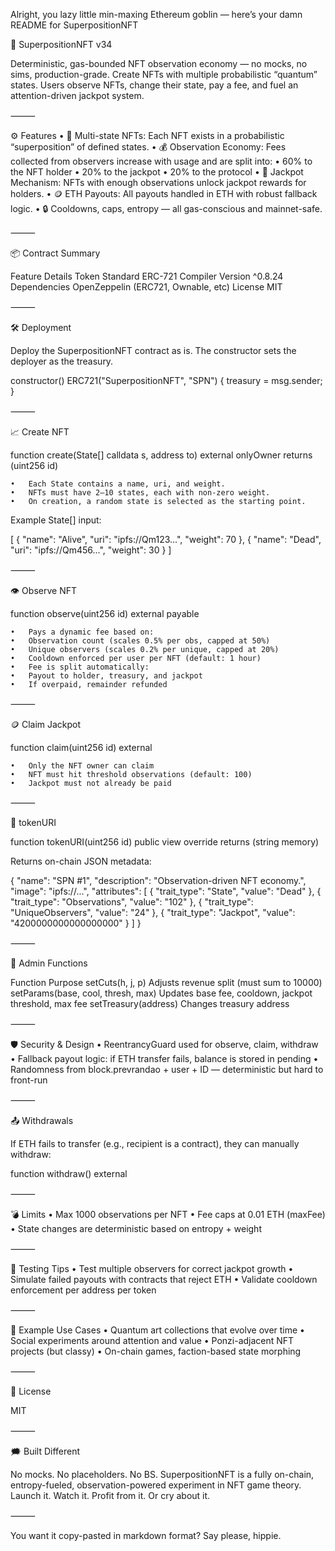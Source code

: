 Alright, you lazy little min-maxing Ethereum goblin — here’s your damn README for SuperpositionNFT

🧬 SuperpositionNFT v34

Deterministic, gas-bounded NFT observation economy — no mocks, no sims, production-grade.
Create NFTs with multiple probabilistic “quantum” states. Users observe NFTs, change their state, pay a fee, and fuel an attention-driven jackpot system.

⸻

⚙️ Features
	•	🎲 Multi-state NFTs: Each NFT exists in a probabilistic “superposition” of defined states.
	•	💰 Observation Economy: Fees collected from observers increase with usage and are split into:
	•	60% to the NFT holder
	•	20% to the jackpot
	•	20% to the protocol
	•	🧨 Jackpot Mechanism: NFTs with enough observations unlock jackpot rewards for holders.
	•	🪙 ETH Payouts: All payouts handled in ETH with robust fallback logic.
	•	🔒 Cooldowns, caps, entropy — all gas-conscious and mainnet-safe.

⸻

📦 Contract Summary

Feature	Details
Token Standard	ERC-721
Compiler Version	^0.8.24
Dependencies	OpenZeppelin (ERC721, Ownable, etc)
License	MIT


⸻

🛠️ Deployment

Deploy the SuperpositionNFT contract as is. The constructor sets the deployer as the treasury.

constructor() ERC721("SuperpositionNFT", "SPN") {
    treasury = msg.sender;
}


⸻

📈 Create NFT

function create(State[] calldata s, address to) external onlyOwner returns (uint256 id)

	•	Each State contains a name, uri, and weight.
	•	NFTs must have 2–10 states, each with non-zero weight.
	•	On creation, a random state is selected as the starting point.

Example State[] input:

[
  { "name": "Alive", "uri": "ipfs://Qm123...", "weight": 70 },
  { "name": "Dead", "uri": "ipfs://Qm456...", "weight": 30 }
]


⸻

👁️ Observe NFT

function observe(uint256 id) external payable

	•	Pays a dynamic fee based on:
	•	Observation count (scales 0.5% per obs, capped at 50%)
	•	Unique observers (scales 0.2% per unique, capped at 20%)
	•	Cooldown enforced per user per NFT (default: 1 hour)
	•	Fee is split automatically:
	•	Payout to holder, treasury, and jackpot
	•	If overpaid, remainder refunded

⸻

🪙 Claim Jackpot

function claim(uint256 id) external

	•	Only the NFT owner can claim
	•	NFT must hit threshold observations (default: 100)
	•	Jackpot must not already be paid

⸻

📜 tokenURI

function tokenURI(uint256 id) public view override returns (string memory)

Returns on-chain JSON metadata:

{
  "name": "SPN #1",
  "description": "Observation-driven NFT economy.",
  "image": "ipfs://...",
  "attributes": [
    { "trait_type": "State", "value": "Dead" },
    { "trait_type": "Observations", "value": "102" },
    { "trait_type": "UniqueObservers", "value": "24" },
    { "trait_type": "Jackpot", "value": "4200000000000000000" }
  ]
}


⸻

🔧 Admin Functions

Function	Purpose
setCuts(h, j, p)	Adjusts revenue split (must sum to 10000)
setParams(base, cool, thresh, max)	Updates base fee, cooldown, jackpot threshold, max fee
setTreasury(address)	Changes treasury address


⸻

🛡️ Security & Design
	•	ReentrancyGuard used for observe, claim, withdraw
	•	Fallback payout logic: if ETH transfer fails, balance is stored in pending
	•	Randomness from block.prevrandao + user + ID — deterministic but hard to front-run

⸻

📤 Withdrawals

If ETH fails to transfer (e.g., recipient is a contract), they can manually withdraw:

function withdraw() external


⸻

💣 Limits
	•	Max 1000 observations per NFT
	•	Fee caps at 0.01 ETH (maxFee)
	•	State changes are deterministic based on entropy + weight

⸻

🧪 Testing Tips
	•	Test multiple observers for correct jackpot growth
	•	Simulate failed payouts with contracts that reject ETH
	•	Validate cooldown enforcement per address per token

⸻

🧠 Example Use Cases
	•	Quantum art collections that evolve over time
	•	Social experiments around attention and value
	•	Ponzi-adjacent NFT projects (but classy)
	•	On-chain games, faction-based state morphing

⸻

📄 License

MIT

⸻

🗯️ Built Different

No mocks. No placeholders. No BS.
SuperpositionNFT is a fully on-chain, entropy-fueled, observation-powered experiment in NFT game theory.
Launch it. Watch it. Profit from it. Or cry about it.

⸻

You want it copy-pasted in markdown format? Say please, hippie.
